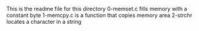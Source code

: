 This is the readme file for this directory
0-memset.c fills memory with a constant byte
1-memcpy.c is a function that copies memory area
2-strchr locates a character in a string
